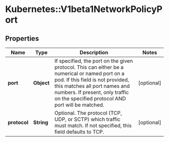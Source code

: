 # Kubernetes::V1beta1NetworkPolicyPort

## Properties
Name | Type | Description | Notes
------------ | ------------- | ------------- | -------------
**port** | **Object** | If specified, the port on the given protocol.  This can either be a numerical or named port on a pod.  If this field is not provided, this matches all port names and numbers. If present, only traffic on the specified protocol AND port will be matched. | [optional] 
**protocol** | **String** | Optional.  The protocol (TCP, UDP, or SCTP) which traffic must match. If not specified, this field defaults to TCP. | [optional] 


